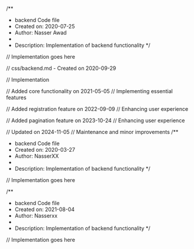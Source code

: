 /**
 * backend Code file
 * Created on: 2020-07-25
 * Author: Nasser Awad
 *
 * Description: Implementation of backend functionality
 */
 
// Implementation goes here

// css/backend.md - Created on 2020-09-29

// Implementation

// Added core functionality on 2021-05-05
// Implementing essential features

// Added registration feature on 2022-09-09
// Enhancing user experience

// Added pagination feature on 2023-10-24
// Enhancing user experience

// Updated on 2024-11-05
// Maintenance and minor improvements
/**
 * backend Code file
 * Created on: 2020-03-27
 * Author: NasserXX
 *
 * Description: Implementation of backend functionality
 */
 
// Implementation goes here

/**
 * backend Code file
 * Created on: 2021-08-04
 * Author: Nasserxx
 *
 * Description: Implementation of backend functionality
 */
 
// Implementation goes here

